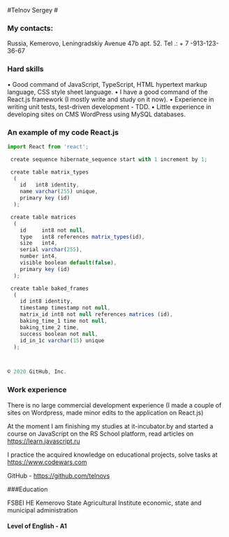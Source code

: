 

#Telnov Sergey #





### My contacts:
Russia, Kemerovo, Leningradskiy Avenue 47b apt. 52. Tel .: + 7 -913-123-36-67

### Hard skills
• Good command of JavaScript, TypeScript, HTML hypertext markup language, CSS style sheet language.
• I have a good command of the React.js framework (I mostly write and study on it now).
• Experience in writing unit tests, test-driven development - TDD.
• Little experience in developing sites on CMS WordPress  using MySQL databases.

### An example of my code React.js
 
```JavaScript
import React from 'react';

 create sequence hibernate_sequence start with 1 increment by 1;

 create table matrix_types
  (
    id   int8 identity,
    name varchar(255) unique,
    primary key (id)
  );

 create table matrices
  (
    id     int8 not null,
    type   int8 references matrix_types(id),
    size   int4,
    serial varchar(255),
    number int4,
    visible boolean default(false),
    primary key (id)
  );

 create table baked_frames
  (
    id int8 identity,
    timestamp timestamp not null,
    matrix_id int8 not null references matrices (id),
    baking_time_1 time not null,
    baking_time_2 time,
    success boolean not null,
    id_in_1c varchar(15) unique
  );



© 2020 GitHub, Inc.
```

### Work experience

There is no large commercial development experience (I made a couple of sites on Wordpress, made minor edits to the application on React.js)

At the moment I am finishing my studies at it-incubator.by and started a course on JavaScript on the RS School platform,  read articles on https://learn.javascript.ru

I practice the acquired knowledge on educational projects, solve tasks at https://www.codewars.com

GitHub -  https://github.com/telnovs


###Education

FSBEI HE Kemerovo State Agricultural Institute
economic, state and municipal administration

#### Level of English - A1

